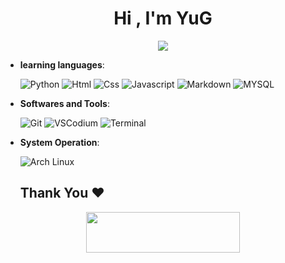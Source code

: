 <h1 align="center">Hi , I'm YuG</h1>

<p align="center">
  <a href="https://github.com/yugPlus/readme-typing-svg"><img src="https://readme-typing-svg.herokuapp.com?font=Time+New+Roman&color=%23C8BE25&size=25&center=true&vCenter=true&width=600&height=100&lines=+Enthusiastic+Open+Source+"></a>
</p>


- **learning languages**:

    ![Python](https://img.shields.io/badge/Python-070707?style=for-the-badge&logo=python&logoColor=green)
    ![Html](https://img.shields.io/badge/Html-070707?style=for-the-badge&logo=html5&logoColor=blue)
    ![Css](https://img.shields.io/badge/Css-070707?style=for-the-badge&logo=css3&logoColor=orange)
    ![Javascript](https://img.shields.io/badge/Javascript-070707?style=for-the-badge&logo=javascript&logoColor=yellow)
    ![Markdown](https://img.shields.io/badge/markdown-%23000000.svg?style=for-the-badge&logo=markdown&logoColor=white)
    ![MYSQL](https://img.shields.io/badge/Mysql-%23000000.svg?style=for-the-badge&logo=mysql&logoColor=blue)


- **Softwares and Tools**:

    ![Git](https://img.shields.io/badge/git-%23000000.svg?style=for-the-badge&logo=git&logoColor=orage)
    ![VSCodium](https://img.shields.io/badge/VsCodium-%23000000.svg?style=for-the-badge&logo=vscodium&logoColor=blue)
    ![Terminal](https://img.shields.io/badge/Terminal-070707?style=for-the-badge&logo=windows-terminal&logoColor=white)
    

   
- **System Operation**:

    ![Arch Linux](https://img.shields.io/badge/ArchLinux-070707?style=for-the-badge&logo=archlinux&logoColor=blue)


  <h2 align='left'>Thank You ❤</h2>
<p align="center">
  <img src="https://media.giphy.com/media/jpVnC65DmYeyRL4LHS/giphy.gif" width="70%" height="65px">
</p>	
 
<br>

